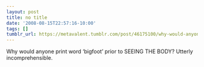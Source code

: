 ```yaml
---
layout: post
title: no title
date: '2008-08-15T22:57:16-10:00'
tags: []
tumblr_url: https://metavalent.tumblr.com/post/46175100/why-would-anyone-print-word-bigfoot-prior-to
---
```

Why would anyone print word ‘bigfoot’ prior to SEEING THE BODY? Utterly incomprehensible.

